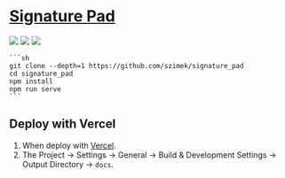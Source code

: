 # [Signature Pad](https://github.com/szimek/signature_pad)

![](https://img.shields.io/github/license/szimek/signature_pad?style=flat-square) ![](https://img.shields.io/github/last-commit/scillidan/signature_pad/main?label=last%20commit%20(fork)&style=flat-square) ![](https://img.shields.io/badge/Vercel-black?style=flat&logo=Vercel&logoColor=white)

````{tab} From source
```sh
git clone --depth=1 https://github.com/szimek/signature_pad
cd signature_pad
npm install
npm run serve
```
````

## Deploy with Vercel

1. When deploy with [Vercel](https://vercel.com).
2. The Project → Settings → General → Build & Development Settings → Output Directory → `docs`.